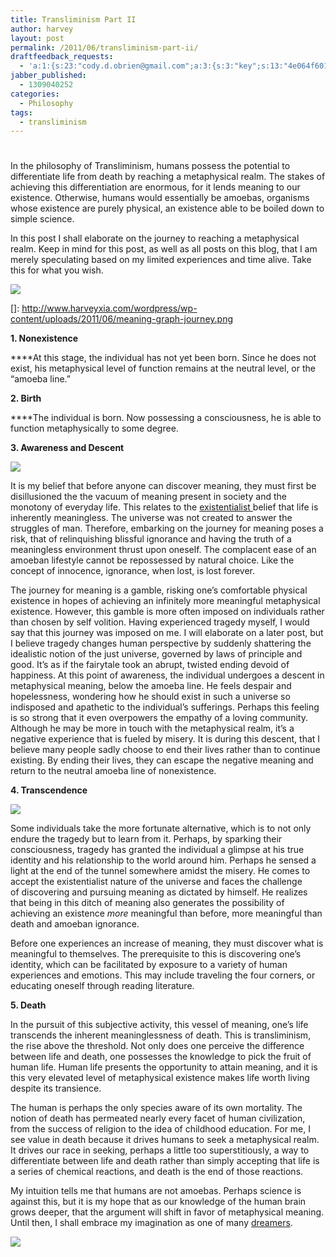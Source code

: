 ```yaml
---
title: Transliminism Part II
author: harvey
layout: post
permalink: /2011/06/transliminism-part-ii/
draftfeedback_requests:
  - 'a:1:{s:23:"cody.d.obrien@gmail.com";a:3:{s:3:"key";s:13:"4e064f601df5f";s:4:"time";s:10:"1309036384";s:7:"user_id";s:8:"24387590";}}'
jabber_published:
  - 1309040252
categories:
  - Philosophy
tags:
  - transliminism
---
```

# 

In the philosophy of Transliminism, humans possess the potential to differentiate life from death by reaching a metaphysical realm. The stakes of achieving this differentiation are enormous, for it lends meaning to our existence. Otherwise, humans would essentially be amoebas, organisms whose existence are purely physical, an existence able to be boiled down to simple science.

In this post I shall elaborate on the journey to reaching a metaphysical realm. Keep in mind for this post, as well as all posts on this blog, that I am merely speculating based on my limited experiences and time alive. Take this for what you wish.

[![][2]][2]

 []: http://www.harveyxia.com/wordpress/wp-content/uploads/2011/06/meaning-graph-journey.png

**1. Nonexistence**

****At this stage, the individual has not yet been born. Since he does not exist, his metaphysical level of function remains at the neutral level, or the “amoeba line.”

**2. Birth**

****The individual is born. Now possessing a consciousness, he is able to function metaphysically to some degree.

**3. Awareness and Descent**

![][2]

 [2]: http://www.google.com/url?source=imgres&ct=img&q=http://gorillaartfare.com/wp-content/uploads/2009/02/cognition_thinker25final1.jpg&sa=X&ei=XU0GTtycFOfk0QGSy4HJCw&ved=0CAQQ8wc4IA&usg=AFQjCNEpgWY28YOID2UYCv8_RoksZaf6Mg

It is my belief that before anyone can discover meaning, they must first be disillusioned the the vacuum of meaning present in society and the monotony of everyday life. This relates to the [existentialist ][3]belief that life is inherently meaningless. The universe was not created to answer the struggles of man. Therefore, embarking on the journey for meaning poses a risk, that of relinquishing blissful ignorance and having the truth of a meaningless environment thrust upon oneself. The complacent ease of an amoeban lifestyle cannot be repossessed by natural choice. Like the concept of innocence, ignorance, when lost, is lost forever.

 [3]: http://en.wikipedia.org/wiki/Existentialism

The journey for meaning is a gamble, risking one’s comfortable physical existence in hopes of achieving an infinitely more meaningful metaphysical existence. However, this gamble is more often imposed on individuals rather than chosen by self volition. Having experienced tragedy myself, I would say that this journey was imposed on me. I will elaborate on a later post, but I believe tragedy changes human perspective by suddenly shattering the idealistic notion of the just universe, governed by laws of principle and good. It’s as if the fairytale took an abrupt, twisted ending devoid of happiness. At this point of awareness, the individual undergoes a descent in metaphysical meaning, below the amoeba line. He feels despair and hopelessness, wondering how he should exist in such a universe so indisposed and apathetic to the individual’s sufferings. Perhaps this feeling is so strong that it even overpowers the empathy of a loving community. Although he may be more in touch with the metaphysical realm, it’s a negative experience that is fueled by misery. It is during this descent, that I believe many people sadly choose to end their lives rather than to continue existing. By ending their lives, they can escape the negative meaning and return to the neutral amoeba line of nonexistence.

**4. Transcendence**

![][4]

 [4]: http://www.google.com/url?source=imgres&ct=img&q=http://www.openhandweb.org/files/openhand/images//Transcendence.jpg&sa=X&ei=7E0GTuG6K-r20gHC65DxCg&ved=0CAQQ8wc&usg=AFQjCNGroualk-bPAz_aLlMXiubJFr5d_Q

Some individuals take the more fortunate alternative, which is to not only endure the tragedy but to learn from it. Perhaps, by sparking their consciousness, tragedy has granted the individual a glimpse at his true identity and his relationship to the world around him. Perhaps he sensed a light at the end of the tunnel somewhere amidst the misery. He comes to accept the existentialist nature of the universe and faces the challenge of discovering and pursuing meaning as dictated by himself. He realizes that being in this ditch of meaning also generates the possibility of achieving an existence *more* meaningful than before, more meaningful than death and amoeban ignorance.

Before one experiences an increase of meaning, they must discover what is meaningful to themselves. The prerequisite to this is discovering one’s identity, which can be facilitated by exposure to a variety of human experiences and emotions. This may include traveling the four corners, or educating oneself through reading literature.

**5. Death**

In the pursuit of this subjective activity, this vessel of meaning, one’s life transcends the inherent meaninglessness of death. This is transliminism, the rise above the threshold. Not only does one perceive the difference between life and death, one possesses the knowledge to pick the fruit of human life. Human life presents the opportunity to attain meaning, and it is this very elevated level of metaphysical existence makes life worth living despite its transience.

The human is perhaps the only species aware of its own mortality. The notion of death has permeated nearly every facet of human civilization, from the success of religion to the idea of childhood education. For me, I see value in death because it drives humans to seek a metaphysical realm. It drives our race in seeking, perhaps a little too superstitiously, a way to differentiate between life and death rather than simply accepting that life is a series of chemical reactions, and death is the end of those reactions.

My intuition tells me that humans are not amoebas. Perhaps science is against this, but it is my hope that as our knowledge of the human brain grows deeper, that the argument will shift in favor of metaphysical meaning. Until then, I shall embrace my imagination as one of many [dreamers][5].

 [5]: http://taicarmen.wordpress.com/category/the-role-of-the-dreamer-the-falseness-of-civilization/

![][6]

 [6]: http://www.google.com/url?source=imgres&ct=img&q=http://loudexpose.files.wordpress.com/2011/05/dream.jpg&sa=X&ei=wk4GTqGAFKG10AGrovm4Cw&ved=0CAQQ8wc&usg=AFQjCNHC4JoL4qBTZnuon_RRVwgZ0vO0HA